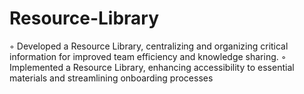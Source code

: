 # Resource-Library
◦ Developed a Resource Library, centralizing and organizing critical information for improved team efficiency and knowledge sharing. ◦ Implemented a Resource Library, enhancing accessibility to essential materials and streamlining onboarding processes
